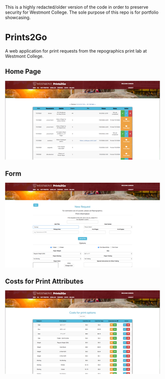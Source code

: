 This is a highly redacted/older version of the code in order to preserve security for Westmont College. The sole purpose of this repo is for portfolio showcasing.

# Prints2Go

A web application for print requests from the repographics print lab at Westmont College.

## Home Page ##
![Home Page](https://raw.githubusercontent.com/CRiva/Prints2Go/master/public/images/HomePage.png)

## Form ##
![Form](https://raw.githubusercontent.com/CRiva/Prints2Go/master/public/images/Form.png)

## Costs for Print Attributes ##
![Costs](https://raw.githubusercontent.com/CRiva/Prints2Go/master/public/images/CostScreen.png)

